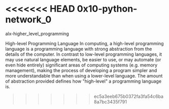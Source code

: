 <<<<<<< HEAD
0x10-python-network_0
=======
alx-higher_level_programming

High-level Programming Language In computing, a high-level programming language is a programming language with strong abstraction from the details of the computer. In contrast to low-level programming languages, it may use natural language elements, be easier to use, or may automate (or even hide entirely) significant areas of computing systems (e.g. memory management), making the process of developing a program simpler and more understandable than when using a lower-level language. The amount of abstraction provided defines how "high-level" a programming language is.
>>>>>>> ec5a3eeb675b0372fa3fa54c6ba8a7bc3435f791
